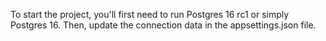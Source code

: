 To start the project, you'll first need to run Postgres 16 rc1 or simply Postgres 16. Then, update the connection data in the appsettings.json file.

